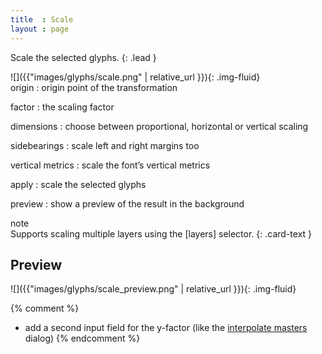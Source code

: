 ```yaml
---
title  : Scale
layout : page
---
```


Scale the selected glyphs.
{: .lead }


<div class='row'>

<div class='col-sm-4' markdown='1'>
![]({{"images/glyphs/scale.png" | relative_url }}){: .img-fluid}
</div>

<div class='col-sm-8' markdown='1'>
origin
: origin point of the transformation

factor
: the scaling factor

dimensions
: choose between proportional, horizontal or vertical scaling

sidebearings
: scale left and right margins too

vertical metrics
: scale the font’s vertical metrics

apply
: scale the selected glyphs

preview
: show a preview of the result in the background
</div>

</div>


<div class="card bg-light my-3">
<div class="card-header">note</div>
<div class="card-body" markdown='1'>
Supports scaling multiple layers using the [layers] selector.
{: .card-text }
</div>
</div>

[layers]: ../../modifiers/layers/


Preview
-------

![]({{"images/glyphs/scale_preview.png" | relative_url }}){: .img-fluid}


{% comment %}
- add a second input field for the y-factor (like the [interpolate masters](../../interpolation/interpolate/) dialog)
{% endcomment %}
